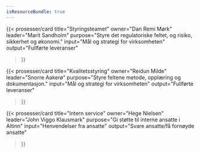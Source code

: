 ```yaml
---
isResourceBundle: true
---
```


{{< prosesser/card
  title="Styringsteamet"
  owner="Dan Remi Mørk"
  leader="Marit Sandholm"
  purpose="Styre det regulatoriske feltet, og risiko, sikkerhet og økonomi."
  input="Mål og strategi for virksomheten"
  output="Fullførte leveranser"
>}}

{{< prosesser/card
  title="Kvalitetsstyring"
  owner="Reidun Milde"
  leader="Snorre Aakerø"
  purpose="Styre feltene metode, opplæring og dokumentasjon."
  input="Mål og strategi for virksomheten"
  output="Fullførte leveranser"
>}}

{{< prosesser/card
  title="Intern service" 
  owner="Hege Nielsen" leader="John Viggo Klausmark" 
  purpose="Gi støtte til interne ansatte i Altinn" 
  input="Henvendelser fra ansatte" 
  output="Svare ansatte/få fornøyde ansatte" 
>}}
